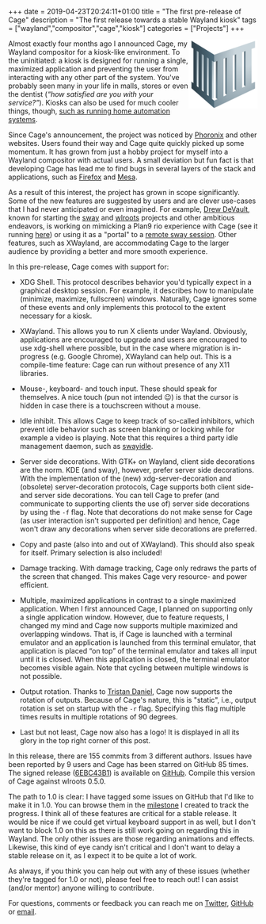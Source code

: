 +++
date = 2019-04-23T20:24:11+01:00
title = "The first pre-release of Cage"
description = "The first release towards a stable Wayland kiosk"
tags = ["wayland","compositor","cage","kiosk"]
categories = ["Projects"]
+++

<img src="/img/projects/cage/cage.svg" alt="Cage's logo" width="140px" align="right">

Almost exactly four months ago I announced Cage, my Wayland compositor for a
kiosk-like environment. To the uninitiated: a kiosk is designed for running a
single, maximized application and preventing the user from interacting with any
other part of the system. You've probably seen many in your life in malls,
stores or even the dentist (*<q>how satisfied are you with your service?</q>*).
Kiosks can also be used for much cooler things, though, [such as running home
automation systems](/blog/home-automation/).

Since Cage's announcement, the project was noticed by
[Phoronix](https://www.phoronix.com/scan.php?page=news_item&px=Cage-Wayland-Compositor)
and other websites. Users found their way and Cage quite quickly picked up some
momentum.  It has grown from just a hobby project for myself into a Wayland
compositor with actual users. A small deviation but fun fact is that developing
Cage has lead me to find bugs in several layers of the stack and applications,
such as [Firefox](https://bugzilla.mozilla.org/show_bug.cgi?id=1523889) and
[Mesa](https://bugs.freedesktop.org/show_bug.cgi?id=110479).

As a result of this interest, the project has grown in scope significantly.
Some of the new features are suggested by users and are clever use-cases that I
had never anticipated or even imagined. For example, [Drew
DeVault](https://drewdevault.com/), known for starting the
[sway](https://swaywm.org) and [wlroots](https://github.com/swaywm/wlroots)
projects and other ambitious endeavors, is working on mimicking a Plan9 rio
experience with Cage (see it running [here](https://yukari.sr.ht/wio-2.webm))
or using it as a "portal" to a [remote sway
session](https://drewdevault.com/2019/04/23/Using-cage-for-a-seamless-RDP-Wayland-desktop.html).
Other features, such as XWayland, are accommodating Cage to the larger audience
by providing a better and more smooth experience.

In this pre-release, Cage comes with support for:

* XDG Shell. This protocol describes behavior you'd typically expect in a
  graphical desktop session. For example, it describes how to manipulate
  (minimize, maximize, fullscreen) windows. Naturally, Cage ignores some of these
  events and only implements this protocol to the extent necessary for a kiosk.

* XWayland. This allows you to run X clients under Wayland. Obviously,
  applications are encouraged to upgrade and users are encouraged to use
  xdg-shell where possible, but in the case where migration is in-progress (e.g.
  Google Chrome), XWayland can help out.  This is a compile-time feature: Cage
  can run without presence of any X11 libraries.
  
* Mouse-, keyboard- and touch input. These should speak for themselves. A nice
  touch (pun not intended 😉) is that the cursor is hidden in case there is a
  touchscreen without a mouse.

* Idle inhibit. This allows Cage to keep track of so-called inhibitors, which
  prevent idle behavior such as screen blanking or locking while for example a
  video is playing. Note that this requires a third party idle management daemon,
  such as [swayidle](https://github.com/swaywm/swayidle). 

* Server side decorations. With GTK+ on Wayland, client side decorations are
  the norm. KDE (and sway), however, prefer server side decorations. With the
  implementation of the (new) xdg-server-decoration and (obsolete)
  server-decoration protocols, Cage supports both client side- and server side
  decorations. You can tell Cage to prefer (and communicate to supporting clients
  the use of) server side decorations by using the `-f` flag. Note that
  decorations do not make sense for Cage (as user interaction isn't supported per
  definition) and hence, Cage won't draw any decorations when server side
  decorations are preferred.

* Copy and paste (also into and out of XWayland). This should also speak for
  itself. Primary selection is also included!

* Damage tracking. With damage tracking, Cage only redraws the parts of the
  screen that changed.  This makes Cage very resource- and power efficient.
 
* Multiple, maximized applications in contrast to a single maximized
  application. When I first announced Cage, I planned on supporting only a
  single application window.  However, due to feature requests, I changed my
  mind and Cage now supports multiple maximized and overlapping windows. That
  is, if Cage is launched with a terminal emulator and an application is launched
  from this terminal emulator, that application is placed “on top” of the
  terminal emulator and takes all input until it is closed. When this application
  is closed, the terminal emulator becomes visible again. Note that cycling
  between multiple windows is not possible. 

* Output rotation. Thanks to [Tristan Daniel](https://github.com/tdaniel22),
  Cage now supports the rotation of outputs. Because of Cage's nature, this is
  "static", i.e., output rotation is set on startup with the `-r` flag.
  Specifying this flag multiple times results in multiple rotations of 90
  degrees.

* Last but not least, Cage now also has a logo! It is displayed in all its
  glory in the top right corner of this post. 

In this release, there are 155 commits from 3 different authors. Issues have
been reported by 9 users and Cage has been starred on GitHub 85 times. The
signed release
([6EBC43B1](http://keys.gnupg.net/pks/lookup?op=vindex&fingerprint=on&search=0x37C445296EBC43B1))
is available on [GitHub](https://github.com/Hjdskes/cage/releases/tag/v0.1).
Compile this version of Cage against wlroots 0.5.0.

The path to 1.0 is clear: I have tagged some issues on GitHub that I'd like to
make it in 1.0. You can browse them in the
[milestone](https://github.com/Hjdskes/cage/milestone/2) I created to track the
progress. I think all of these features are critical for a stable release. It
would be nice if we could get virtual keyboard support in as well, but I don't
want to block 1.0 on this as there is still work going on regarding this in
Wayland. The only other issues are those regarding animations and effects.
Likewise, this kind of eye candy isn't critical and I don't want to delay a
stable release on it, as I expect it to be quite a lot of work.

As always, if you think you can help out with any of these issues (whether
they're tagged for 1.0 or not), please feel free to reach out! I can assist
(and/or mentor) anyone willing to contribute.

For questions, comments or feedback you can reach me on
[Twitter](https://twitter.com/Hjdskes), [GitHub](https://github.com/Hjdskes) or
[email](mailto:hjdskes@gmail.com).

